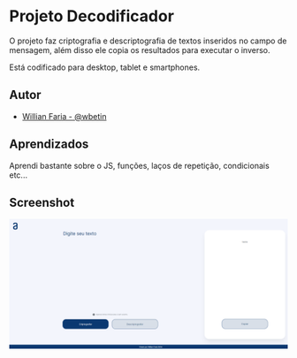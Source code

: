 
# Projeto Decodificador

O projeto faz criptografia e descriptografia de textos inseridos no campo de mensagem, além disso ele copia os resultados para executar o inverso.

Está codificado para desktop, tablet e smartphones.


## Autor

- [Willian Faria - @wbetin](https://github.com/wbetin)


## Aprendizados

Aprendi bastante sobre o JS, funções, laços de repetição, condicionais etc...


## Screenshot

![Screenshots](https://github.com/wbetin/projeto-descriptografar/blob/main/assets/Screenshot.png)

